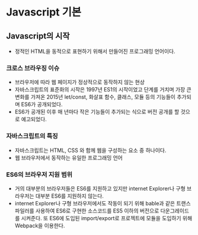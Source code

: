 # Javascript 기본

## Javascript의 시작

- 정적인 HTML을 동적으로 표현하기 위해서 만들어진 프로그래밍 언어이다.

### 크로스 브라우징 이슈

- 브라우저에 따라 웹 페이지가 정상적으로 동작하지 않는 현상
- 자바스크립트의 표준화의 시작은 1997년 ES1의 시작이었고 단계를 거치며 가장 큰 변화를 가져온 2015년 let/const, 화살표 함수, 클래스, 모듈 등의 기능들이 추가되며 ES6가 공개되었다.
- ES6가 공개된 이후 매 년마다 작은 기능들이 추가되는 식으로 버전 공개를 할 것으로 예고되었다.

### 자바스크립트의 특징

- 자바스크립트는 HTML, CSS 와 함께 웹을 구성하는 요소 중 하나이다.
- 웹 브라우저에서 동작하는 유일한 프로그래밍 언어

### ES6의 브라우저 지원 범위

- 거의 대부분의 브라우저들은 ES6를 지원하고 있지만 internet Explorer나 구형 브라우저는 대부분 ES6를 지원하지 않는다.
- internet Explorer나 구형 브라우저에서도 작동이 되기 위해 bable과 같은 트랜스 파일러를 사용하여 ES6로 구현한 소스코드를 ES5 이하의 버전으로 다운그레이드를 시켜준다. 또 ES6에 도입된 import/export로 프로젝트에 모듈을 도입하기 위해 Webpack을 이용한다.
